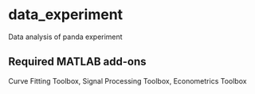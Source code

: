 # data_experiment
Data analysis of panda experiment

## Required MATLAB add-ons
Curve Fitting Toolbox, Signal Processing Toolbox, Econometrics Toolbox
